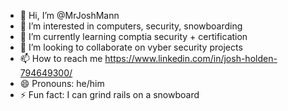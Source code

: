 - 👋 Hi, I’m @MrJoshMann
- 👀 I’m interested in computers, security, snowboarding
- 🌱 I’m currently learning comptia security + certification
- 💞️ I’m looking to collaborate on vyber security projects
- 📫 How to reach me https://www.linkedin.com/in/josh-holden-794649300/
- 😄 Pronouns: he/him
- ⚡ Fun fact: I can grind rails on a snowboard

<!---
MrJoshMann/MrJoshMann is a ✨ special ✨ repository because its `README.md` (this file) appears on your GitHub profile.
You can click the Preview link to take a look at your changes.
--->
